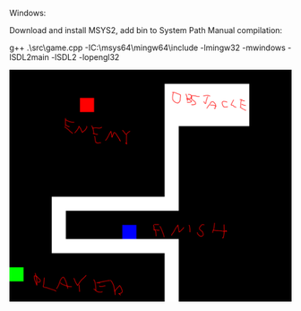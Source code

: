 
Windows:

Download and install MSYS2, add bin to System Path
Manual compilation:

g++ .\src\game.cpp -IC:\msys64\mingw64\include -lmingw32 -mwindows -lSDL2main -lSDL2 -lopengl32


![Screenshot](picture.PNG)
